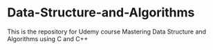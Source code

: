 # Data-Structure-and-Algorithms
This is the repository for Udemy course Mastering Data Structure and Algorithms using C and C++
